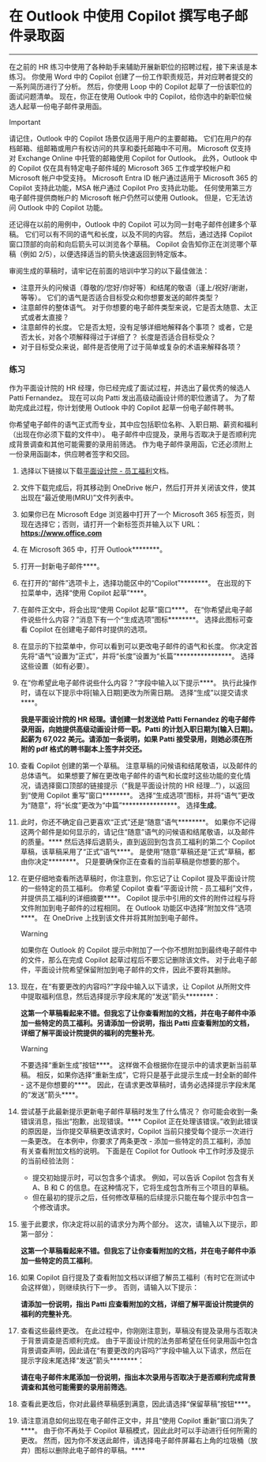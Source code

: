# 在 Outlook 中使用 Copilot 撰写电子邮件录取函
---
在之前的 HR 练习中使用了各种助手来辅助开展新职位的招聘过程，接下来该是本练习。 你使用 Word 中的 Copilot 创建了一份工作职责规范，并对应聘者提交的一系列简历进行了分析。 然后，你使用 Loop 中的 Copilot 起草了一份该职位的面试问题清单。 现在，你正在使用 Outlook 中的 Copilot，给你选中的新职位候选人起草一份电子邮件录用函。

> [!IMPORTANT]
> 请记住，Outlook 中的 Copilot 场景仅适用于用户的主要邮箱。 它们在用户的存档邮箱、组邮箱或用户有权访问的共享和委托邮箱中不可用。 Microsoft 仅支持对 Exchange Online 中托管的邮箱使用 Copilot for Outlook。 此外，Outlook 中的 Copilot 仅在具有特定电子邮件域的 Microsoft 365 工作或学校帐户和 Microsoft 帐户中受支持。 Microsoft Entra ID 帐户通过适用于 Microsoft 365 的 Copilot 支持此功能，MSA 帐户通过 Copilot Pro 支持此功能。 任何使用第三方电子邮件提供商帐户的 Microsoft 帐户仍然可以使用 Outlook。 但是，它无法访问 Outlook 中的 Copilot 功能。

还记得在以前的用例中，Outlook 中的 Copilot 可以为同一封电子邮件创建多个草稿。 它们可以有不同的语气和长度，以及不同的内容。 然后，通过选择 Copilot 窗口顶部的向前和向后箭头可以浏览各个草稿。 Copilot 会告知你正在浏览哪个草稿（例如 2/5），以便选择适当的箭头快速返回到特定版本。

审阅生成的草稿时，请牢记在前面的培训中学习的以下最佳做法：

 -  注意开头的问候语（尊敬的/您好/你好等）和结尾的敬语（谨上/祝好/谢谢，等等）。 它们的语气是否适合目标受众和你想要发送的邮件类型？
 -  注意邮件的整体语气。 对于你想要的电子邮件类型来说，它是否太随意、太正式或者太直接？
 -  注意邮件的长度。 它是否太短，没有足够详细地解释各个事项？ 或者，它是否太长，对各个项解释得过于详细了？ 长度是否适合目标受众？
 -  对于目标受众来说，邮件是否使用了过于简单或复杂的术语来解释各项？

### 练习

作为平面设计院的 HR 经理，你已经完成了面试过程，并选出了最优秀的候选人 Patti Fernandez。 现在可以向 Patti 发出高级动画设计师的职位邀请了。 为了帮助完成此过程，你计划使用 Outlook 中的 Copilot 起草一份电子邮件聘书。

你希望电子邮件的语气正式而专业，其中应包括职位名称、入职日期、薪资和福利（出现在你必须下载的文件中）。 电子邮件中应提及，录用与否取决于是否顺利完成背景调查和其他可能需要的录用前筛选。 作为电子邮件录用函，它还必须附上一份录用函副本，供应聘者签字和交回。

1.  选择以下链接以下载[平面设计院 - 员工福利](https://edxinteractivepage.blob.core.windows.net/ms-4004/Graphic%20Design%20Institute%20-%20Employee%20benefits.docx)文档。
2.  文件下载完成后，将其移动到 OneDrive 帐户，然后打开并关闭该文件，使其出现在“最近使用(MRU)”文件列表中。
3.  如果你已在 Microsoft Edge 浏览器中打开了一个 Microsoft 365 标签页，则现在选择它；否则，请打开一个新标签页并输入以下 URL：**https://www.office.com**
4.  在 Microsoft 365 中，打开 Outlook********。
5.  打开一封新电子邮件****。
6.  在打开的“邮件”选项卡上，选择功能区中的“Copilot”********。 在出现的下拉菜单中，选择“使用 Copilot 起草”****。
7.  在邮件正文中，将会出现“使用 Copilot 起草”窗口****。 在“你希望此电子邮件说些什么内容？”消息下有一个“生成选项”图标********。 选择此图标可查看 Copilot 在创建电子邮件时提供的选项。
8.  在显示的下拉菜单中，你可以看到可以更改电子邮件的语气和长度。 你决定首先将“语气”设置为“正式”，并将“长度”设置为“长篇”****************。 选择这些设置（如有必要）。
9.  在“你希望此电子邮件说些什么内容？”字段中输入以下提示****。 执行此操作时，请在以下提示中将\[输入日期\]更改为所需日期。 选择“生成”以提交请求****。
    
    **我是平面设计院的 HR 经理。请创建一封发送给 Patti Fernandez 的电子邮件录用函，向她提供高级动画设计师一职。Patti 的计划入职日期为\[输入日期\]。起薪为 67,022 美元。请添加一条说明，如果 Patti 接受录用，则她必须在所附的 pdf 格式的聘书副本上签字并交还。**
10. 查看 Copilot 创建的第一个草稿。 注意草稿的问候语和结尾敬语，以及邮件的总体语气。 如果想要了解在更改电子邮件的语气和长度时这些功能的变化情况，请选择窗口顶部的链接提示（“我是平面设计院的 HR 经理...”），以返回到“使用 Copilot 重写”窗口********。 选择“生成选项”图标，并将“语气”更改为“随意”，将“长度”更改为“中篇”****************。 选择**生成**。
11. 此时，你还不确定自己更喜欢“正式”还是“随意”语气********。 如果你不记得这两个邮件是如何显示的，请记住“随意”语气的问候语和结尾敬语，以及邮件的质量。**** 然后选择后退箭头，直到返回到包含员工福利的第二个 Copilot 草稿，该草稿采用了“正式”语气****。 是使用“随意”草稿还是“正式”草稿，都由你决定********。 只是要确保你正在查看的当前草稿是你想要的那个。
12. 在更仔细地查看所选草稿时，你注意到，你忘记了让 Copilot 提及平面设计院的一些特定的员工福利。 你希望 Copilot 查看“平面设计院 - 员工福利”文件，并提供员工福利的详细摘要****。 Copilot 提示中引用的文件的附件过程与将文件附加到电子邮件的过程相同。 在 Outlook 功能区中选择“附加文件”选项****。 在 OneDrive 上找到该文件并将其附加到电子邮件。

    > [!WARNING]
    > 如果你在 Outlook 的 Copilot 提示中附加了一个你不想附加到最终电子邮件中的文件，那么在完成 Copilot 起草过程后不要忘记删除该文件。 对于此电子邮件，平面设计院希望保留附加到电子邮件的文件，因此不要将其删除。
    
14. 现在，在“有要更改的内容吗?”字段中输入以下请求，让 Copilot 从所附文件中提取福利信息，然后选择提示字段末尾的“发送”箭头********：
    
    **这第一个草稿看起来不错。但我忘了让你查看附加的文档，并在电子邮件中添加一些特定的员工福利。另请添加一份说明，指出 Patti 应查看附加的文档，详细了解平面设计院提供的福利的完整补充**。
    
    > [!WARNING]
    > 不要选择“重新生成”按钮****。 这样做不会根据你在提示中的请求更新当前草稿。 相反，如果你选择“重新生成”，它将只是基于此提示生成一封全新的邮件 - 这不是你想要的****。 因此，在请求更改草稿时，请务必选择提示字段末尾的“发送”箭头****。
14. 尝试基于此最新提示更新电子邮件草稿时发生了什么情况？ 你可能会收到一条错误消息，指出“抱歉，出现错误。**** Copilot 正在处理该错误。”收到此错误的原因是，当你提交草稿更改请求时，Copilot 当前只接受每个提示一次进行一条更改。 在本例中，你要求了两条更改 - 添加一些特定的员工福利，添加有关查看附加文档的说明。 下面是在 Copilot for Outlook 中工作时涉及提示的当前经验法则：
     -  提交初始提示时，可以包含多个请求。 例如，可以告诉 Copilot 包含有关 A、B 和 C 的信息。在这种情况下，它将生成包含所有三个项目的草稿。
     -  但在最初的提示之后，任何修改草稿的后续提示只能在每个提示中包含一个修改请求。
15. 鉴于此要求，你决定将以前的请求分为两个部分。 这次，请输入以下提示，即第一部分：
    
    **这第一个草稿看起来不错。但我忘了让你查看附加的文档，并在电子邮件中添加一些特定的员工福利**。
16. 如果 Copilot 自行提及了查看附加文档以详细了解员工福利（有时它在测试中会这样做），则继续执行下一步。 否则，请输入以下提示：
    
    **请添加一份说明，指出 Patti 应查看附加的文档，详细了解平面设计院提供的福利的完整补充**。
17. 查看这些最终更改。 在此过程中，你刚刚注意到，草稿没有提及录用与否取决于背景调查是否顺利完成。 由于平面设计院的法务部希望在任何录用函中包含背景调查声明，因此请在“有要更改的内容吗?”字段中输入以下请求，然后在提示字段末尾选择“发送”箭头********：
    
    **请在电子邮件末尾添加一份说明，指出本次录用与否取决于是否顺利完成背景调查和其他可能需要的录用前筛选**。
18. 查看此更改后，你对此最终草稿感到满意，因此请选择“保留草稿”按钮****。<br>
19. 请注意消息如何出现在电子邮件正文中，并且“使用 Copilot 重新”窗口消失了****。 由于你不再处于 Copilot 草稿模式，因此此时可以手动进行任何所需的更改。 然而，因为你不发送此邮件，请选择电子邮件屏幕右上角的垃圾桶（放弃）图标以删除此电子邮件的草稿。****
